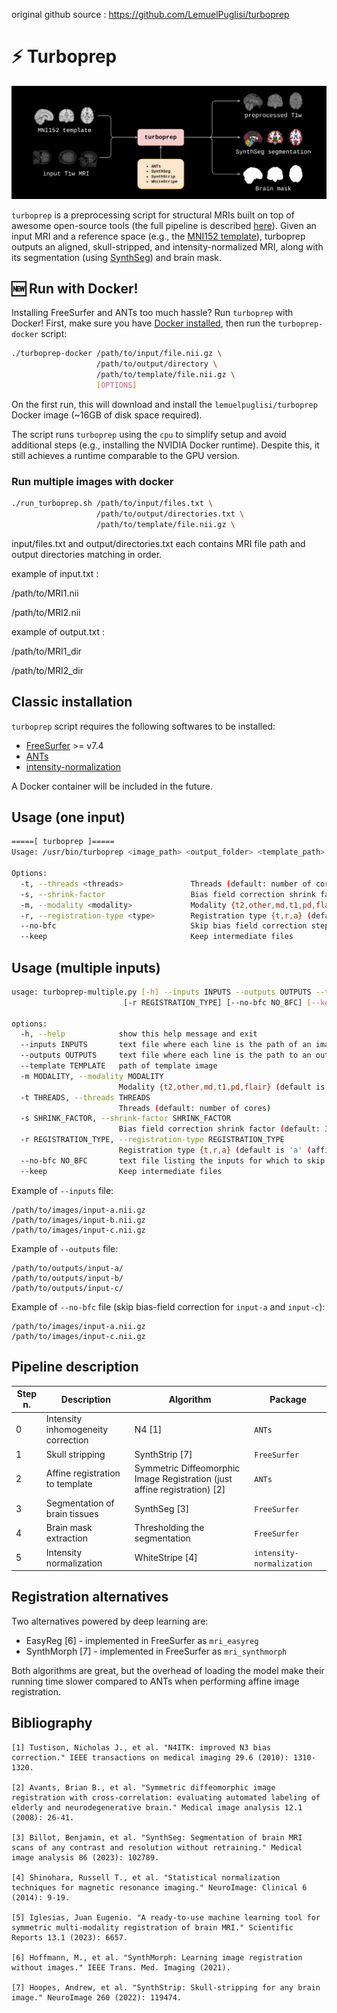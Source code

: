 original github source : https://github.com/LemuelPuglisi/turboprep

# ⚡ Turboprep
![pipeline](docs/turboprep.png)

`turboprep` is a preprocessing script for structural MRIs built on top of awesome open-source tools (the full pipeline is described [here](#pipeline-description)). Given an input MRI and a reference space (e.g., the [MNI152 template](https://github.com/Washington-University/HCPpipelines/blob/master/global/templates/MNI152_T1_1mm_brain.nii.gz)), turboprep outputs an aligned, skull-stripped, and intensity-normalized MRI, along with its segmentation (using [SynthSeg](https://surfer.nmr.mgh.harvard.edu/fswiki/SynthSeg)) and brain mask. 



## 🆕 Run with Docker!

Installing FreeSurfer and ANTs too much hassle? Run `turboprep` with Docker! First, make sure you have [Docker installed](https://docs.docker.com/engine/install/), then run the `turboprep-docker` script:

```bash
./turboprep-docker /path/to/input/file.nii.gz \
                   /path/to/output/directory \
                   /path/to/template/file.nii.gz \
                   [OPTIONS]
```

On the first run, this will download and install the `lemuelpuglisi/turboprep` Docker image (~16GB of disk space required). 

The script runs `turboprep` using the `cpu` to simplify setup and avoid additional steps (e.g., installing the NVIDIA Docker runtime). Despite this, it still achieves a runtime comparable to the GPU version.

### Run multiple images with docker

```bash
./run_turboprep.sh /path/to/input/files.txt \
                   /path/to/output/directories.txt \
                   /path/to/template/file.nii.gz \
```

input/files.txt and output/directories.txt each contains MRI file path and output directories matching in order.

example of input.txt :

/path/to/MRI1.nii

/path/to/MRI2.nii

example of output.txt :

/path/to/MRI1_dir

/path/to/MRI2_dir


## Classic installation

`turboprep` script requires the following softwares to be installed:

* [FreeSurfer](https://surfer.nmr.mgh.harvard.edu/fswiki/DownloadAndInstall) >= v7.4
* [ANTs](https://github.com/ANTsX/ANTs)
* [intensity-normalization](https://github.com/jcreinhold/intensity-normalization)

A Docker container will be included in the future. 

## Usage (one input)

```bash
=====[ turboprep ]=====
Usage: /usr/bin/turboprep <image_path> <output_folder> <template_path> [OPTIONS]

Options:
  -t, --threads <threads>               Threads (default: number of cores)
  -s, --shrink-factor                   Bias field correction shrink factor (default: 3), see N4BiasFieldCorrection
  -m, --modality <modality>             Modality {t2,other,md,t1,pd,flair} (default is t1)
  -r, --registration-type <type>        Registration type {t,r,a} (default is 'a' (affine), see antsRegistrationSyNQuick.sh)
  --no-bfc                              Skip bias field correction step
  --keep                                Keep intermediate files

```

## Usage (multiple inputs)

```bash
usage: turboprep-multiple.py [-h] --inputs INPUTS --outputs OUTPUTS --template TEMPLATE [-m MODALITY] [-t THREADS] [-s SHRINK_FACTOR]
                         [-r REGISTRATION_TYPE] [--no-bfc NO_BFC] [--keep]

options:
  -h, --help            show this help message and exit
  --inputs INPUTS       text file where each line is the path of an image to process
  --outputs OUTPUTS     text file where each line is the path to an output
  --template TEMPLATE   path of template image
  -m MODALITY, --modality MODALITY
                        Modality {t2,other,md,t1,pd,flair} (default is t1)
  -t THREADS, --threads THREADS
                        Threads (default: number of cores)
  -s SHRINK_FACTOR, --shrink-factor SHRINK_FACTOR
                        Bias field correction shrink factor (default: 3), see N4BiasFieldCorrection
  -r REGISTRATION_TYPE, --registration-type REGISTRATION_TYPE
                        Registration type {t,r,a} (default is 'a' (affine), see antsRegistrationSyNQuick.sh)
  --no-bfc NO_BFC       text file listing the inputs for which to skip bias field correction
  --keep                Keep intermediate files
```

Example of `--inputs` file:

```
/path/to/images/input-a.nii.gz
/path/to/images/input-b.nii.gz
/path/to/images/input-c.nii.gz
```

Example of `--outputs` file:

```
/path/to/outputs/input-a/
/path/to/outputs/input-b/
/path/to/outputs/input-c/
```

Example of `--no-bfc` file (skip bias-field correction for `input-a` and `input-c`):

```
/path/to/images/input-a.nii.gz
/path/to/images/input-c.nii.gz
```

## Pipeline description

| Step n. | Description                        | Algorithm                                                    | Package                   |
| ------- | ---------------------------------- | ------------------------------------------------------------ | ------------------------- |
| 0       | Intensity inhomogeneity correction | N4 [1]                                                       | `ANTs`                    |
| 1       | Skull stripping                    | SynthStrip [7]                                               | `FreeSurfer`              |
| 2       | Affine registration to template    | Symmetric Diffeomorphic Image Registration (just affine registration) [2] | `ANTs`                    |
| 3       | Segmentation of brain tissues      | SynthSeg [3]                                                 | `FreeSurfer`              |
| 4       | Brain mask extraction              | Thresholding the segmentation                                | `FreeSurfer`              |
| 5       | Intensity normalization            | WhiteStripe [4]                                              | `intensity-normalization` |

## Registration alternatives

Two alternatives powered by deep learning are:

* EasyReg [6] - implemented in FreeSurfer as `mri_easyreg`
* SynthMorph [7] - implemented in FreeSurfer as `mri_synthmorph`

Both algorithms are great, but the overhead of loading the model make their running time slower compared to ANTs when performing affine image registration.

## Bibliography

```
[1] Tustison, Nicholas J., et al. "N4ITK: improved N3 bias correction." IEEE transactions on medical imaging 29.6 (2010): 1310-1320.

[2] Avants, Brian B., et al. "Symmetric diffeomorphic image registration with cross-correlation: evaluating automated labeling of elderly and neurodegenerative brain." Medical image analysis 12.1 (2008): 26-41.

[3] Billot, Benjamin, et al. "SynthSeg: Segmentation of brain MRI scans of any contrast and resolution without retraining." Medical image analysis 86 (2023): 102789.

[4] Shinohara, Russell T., et al. "Statistical normalization techniques for magnetic resonance imaging." NeuroImage: Clinical 6 (2014): 9-19.

[5] Iglesias, Juan Eugenio. "A ready-to-use machine learning tool for symmetric multi-modality registration of brain MRI." Scientific Reports 13.1 (2023): 6657.

[6] Hoffmann, M., et al. "SynthMorph: Learning image registration without images." IEEE Trans. Med. Imaging (2021).

[7] Hoopes, Andrew, et al. "SynthStrip: Skull-stripping for any brain image." NeuroImage 260 (2022): 119474.
```
